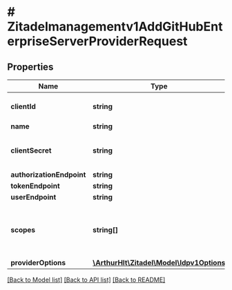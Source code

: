 # # Zitadelmanagementv1AddGitHubEnterpriseServerProviderRequest

## Properties

Name | Type | Description | Notes
------------ | ------------- | ------------- | -------------
**clientId** | **string** | Client id generated by GitHub | [optional]
**name** | **string** |  | [optional]
**clientSecret** | **string** | Client secret generated by GitHub | [optional]
**authorizationEndpoint** | **string** |  | [optional]
**tokenEndpoint** | **string** |  | [optional]
**userEndpoint** | **string** |  | [optional]
**scopes** | **string[]** | The scopes requested by ZITADEL during the request to GitHub | [optional]
**providerOptions** | [**\ArthurHlt\Zitadel\Model\Idpv1Options**](Idpv1Options.md) |  | [optional]

[[Back to Model list]](../../README.md#models) [[Back to API list]](../../README.md#endpoints) [[Back to README]](../../README.md)
